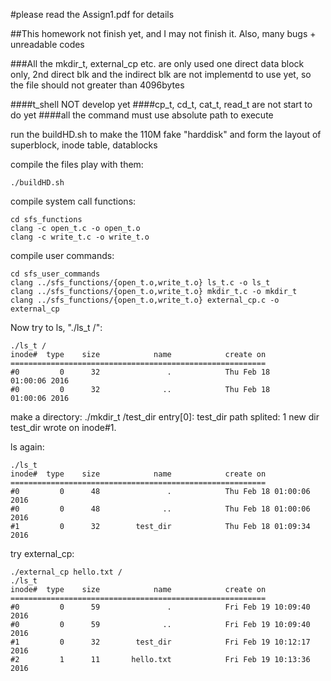 #please read the Assign1.pdf for details 

##This homework not finish yet, and I may not finish it. Also, many bugs + unreadable codes

###All the mkdir_t, external_cp etc. are only used one direct data block only, 2nd direct blk and the indirect blk are not implementd to use yet, so the file should not greater than 4096bytes

####t_shell NOT develop yet
####cp_t, cd_t, cat_t, read_t are not start to do yet
####all the command must use absolute path to execute

run the buildHD.sh to make the 110M fake "harddisk" and form the layout of
superblock, inode table, datablocks

compile the files play with them:

    ./buildHD.sh

compile system call functions:

    cd sfs_functions
    clang -c open_t.c -o open_t.o
    clang -c write_t.c -o write_t.o

compile user commands:

    cd sfs_user_commands
    clang ../sfs_functions/{open_t.o,write_t.o} ls_t.c -o ls_t
    clang ../sfs_functions/{open_t.o,write_t.o} mkdir_t.c -o mkdir_t
    clang ../sfs_functions/{open_t.o,write_t.o} external_cp.c -o external_cp

Now try to ls, "./ls_t /":

    ./ls_t /
    inode#  type    size            name            create on
    =========================================================
    #0         0      32               .            Thu Feb 18     01:00:06 2016
    #0         0      32              ..            Thu Feb 18     01:00:06 2016

make a directory:
    ./mkdir_t /test_dir
      entry[0]: test_dir
      path splited: 1
      new dir test_dir wrote on inode#1.

ls again:

    ./ls_t
    inode#  type    size            name            create on
    =========================================================
    #0         0      48               .            Thu Feb 18 01:00:06 2016
    #0         0      48              ..            Thu Feb 18 01:00:06 2016
    #1         0      32        test_dir            Thu Feb 18 01:09:34 2016

try external_cp:

    ./external_cp hello.txt /
    ./ls_t
    inode#  type    size            name            create on
    =========================================================
    #0         0      59               .            Fri Feb 19 10:09:40 2016
    #0         0      59              ..            Fri Feb 19 10:09:40 2016
    #1         0      32        test_dir            Fri Feb 19 10:12:17 2016
    #2         1      11       hello.txt            Fri Feb 19 10:13:36 2016
